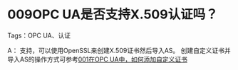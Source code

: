 # 009OPC UA是否支持X.509认证吗？
Tags：OPC UA、认证

A： 
支持，可以使用OpenSSL来创建X.509证书然后导入AS。
创建自定义证书并导入AS的操作方式可参考[001在OPC UA中，如何添加自定义证书](001在OPC%20UA中，如何添加自定义证书.md)


